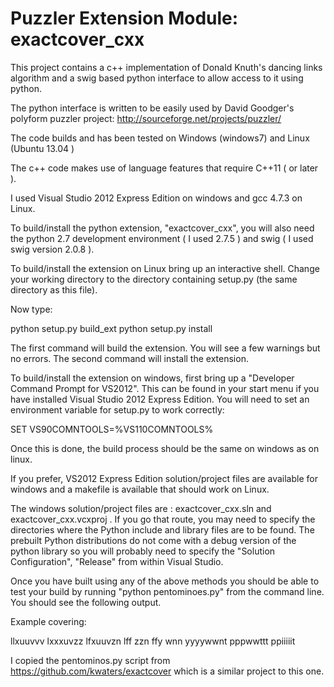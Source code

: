 # Puzzler Extension Module: exactcover_cxx 

This project contains a c++ implementation of Donald Knuth's dancing links 
algorithm and a swig based python interface to allow access to it using python.

The python interface is written to be easily used by David Goodger's polyform
puzzler project: http://sourceforge.net/projects/puzzler/

The code builds and has been tested on Windows (windows7) and Linux (Ubuntu 
13.04 )

The c++ code makes use of language features that require C++11 ( or later ).

I used Visual Studio 2012 Express Edition on windows and gcc 4.7.3 on Linux.

To build/install the python extension, "exactcover_cxx", you will also need 
the python 2.7 development environment ( I used 2.7.5 ) and swig ( I used 
swig version 2.0.8 ).

To build/install the extension on Linux bring up an interactive shell.
Change your working directory to the directory containing setup.py 
(the same directory as this file).  

Now type:

python setup.py build_ext
python setup.py install

The first command will build the extension.  You will see a few warnings but no errors.  The second command will install the extension.

To build/install the extension on windows, first bring up a "Developer 
Command Prompt for VS2012". This can be found in your start menu if you 
have installed Visual Studio 2012 Express Edition.  You will need to set an 
environment variable for setup.py to work correctly:

SET VS90COMNTOOLS=%VS110COMNTOOLS% 

Once this is done, the build process should be the same on windows as on linux.

If you prefer, VS2012 Express Edition solution/project files are available for
windows and a makefile is available that should work on Linux.

The windows solution/project files are : exactcover_cxx.sln and 
exactcover_cxx.vcxproj .   If you go that route, you may need to 
specify the directories where the Python include and library files 
are to be found.  The prebuilt Python distributions do not come with
a debug version of the python library so you will probably need to specify 
the "Solution Configuration", "Release" from within Visual Studio.

Once you have built using any of the above methods you should be able to test
your build by running "python pentominoes.py" from the command line. You
should see the following output.

Example covering:

llxuuvvv
lxxxuvzz
lfxuuvzn
lff  zzn
ffy  wnn
yyyywwnt
pppwwttt
ppiiiiit

I copied the pentominos.py script from https://github.com/kwaters/exactcover
which is a similar project to this one.
